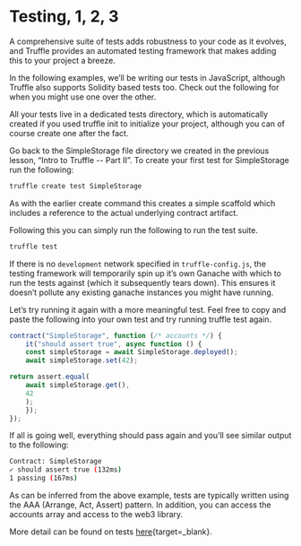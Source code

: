 # Testing, 1, 2, 3

A comprehensive suite of tests adds robustness to your code as it evolves, and Truffle provides an automated testing framework that makes adding this to your project a breeze.

In the following examples, we’ll be writing our tests in JavaScript, although Truffle also supports Solidity based tests too. Check out the following for when you might use one over the other.

All your tests live in a dedicated tests directory, which is automatically created if you used truffle init to initialize your project, although you can of course create one after the fact.

Go back to the SimpleStorage file directory we created in the previous lesson, “Intro to Truffle -- Part II”. To create your first test for SimpleStorage run the following:

```bash
truffle create test SimpleStorage
```

As with the earlier create command this creates a simple scaffold which includes a reference to the actual underlying contract artifact.

Following this you can simply run the following to run the test suite.

```bash
truffle test
```

If there is no `development` network specified in `truffle-config.js`, the testing framework will temporarily spin up it’s own Ganache with which to run the tests against (which it subsequently tears down). This ensures it doesn’t pollute any existing ganache instances you might have running.

Let’s try running it again with a more meaningful test. Feel free to copy and paste the following into your own test and try running truffle test again.

```javascript
contract("SimpleStorage", function (/* accounts */) {
    it("should assert true", async function () {
    const simpleStorage = await SimpleStorage.deployed();
    await simpleStorage.set(42);

return assert.equal(
    await simpleStorage.get(),
    42
    );
    });
});
```

If all is going well, everything should pass again and you’ll see similar output to the following:

```bash
Contract: SimpleStorage
✓ should assert true (132ms)
1 passing (167ms)
```

As can be inferred from the above example, tests are typically written using the AAA (Arrange, Act, Assert) pattern. In addition, you can access the accounts array and access to the web3 library.

More detail can be found on tests [here](https://www.trufflesuite.com/docs/truffle/testing/testing-your-contracts){target=\_blank}.
